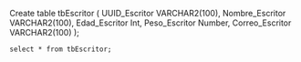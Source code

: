 Create table tbEscritor (
UUID_Escritor VARCHAR2(100),
Nombre_Escritor VARCHAR2(100),
Edad_Escritor Int,
Peso_Escritor Number,
Correo_Escritor VARCHAR2(100)
);

    select * from tbEscritor;
